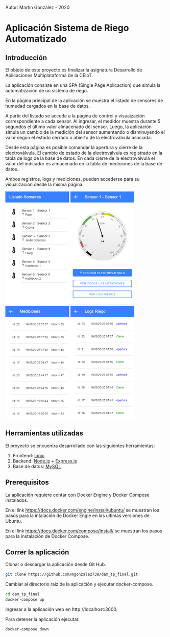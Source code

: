 Autor: Martín González - 2020

# Aplicación Sistema de Riego Automatizado

## Introducción

El objeto de este proyecto es finalizar la asignatura Desarrollo de Aplicaciones Multiplataforma de la CEIoT.

La aplicación consiste en una SPA (Single Page Aplicaction) que simula la automatización de un sistema de riego.

En la página principal de la aplicación se muestra el listado de sensores de humedad cargados en la base de datos. 

A partir del listado se accede a la página de control y visuaización correspondiente a cada sensor. Al ingresar, el medidor muestra durante 5 segundos el último valor almacenado del sensor. Luego, la aplicación simula un cambio de la medición del sensor aumentando o disminuyendo el valor según el estado cerrado o abierto de la electroválvula asociada.

Desde esta página es posible comandar la apertura y cierre de la electroválvula. El cambio de estado de la electroválvula es registrado en la tabla de logs de la base de datos. En cada cierre de la electroválvula el valor del indicador es almacenado en la tabla de mediciones de la base de datos.

Ambos registros, logs y mediciones, pueden accederse para su visualización desde la misma página.

<p float="left">
  <img src="/frontend/doc/img1.png" width="200" />
  <img src="/frontend/doc/img2.png" width="200" /> 
  <img src="/frontend/doc/img3.png" width="200" />
  <img src="/frontend/doc/img4.png" width="200" />
</p>

## Herramientas utilizadas

El proyecto se encuentra desarrollado con las siguientes herramientas:

1. Frontend: [Ionic](https://ionicframework.com/)
2. Backend: [Node.js](https://nodejs.org/en/) + [Express.js](https://expressjs.com/)
3. Base de datos: [MySQL](https://www.mysql.com/)

## Prerequisitos

La aplicación requiere contar con Docker Engine y Docker Compose instalados.

En el link https://docs.docker.com/engine/install/ubuntu/ se muestran los pasos para la intalación de Docker Engie en las ultimas versiones de Ubuntu. 

En el link https://docs.docker.com/compose/install/ se muestran los pasos para la instalación de Docker Compose.

## Correr la aplicación

Clonar o descargar la aplicación desde Git Hub.

```sh
git clone https://github.com/mgonzalez738/dam_tp_final.git
```

Cambiar al directorio raiz de la aplicación y ejecutar docker-compose.
```sh
cd dam_tp_final
docker-compose up
```

Ingresar a la aplicación web en http://localhost:3000.

Para detener la aplicación ejecutar.
```sh
docker-compose down
```
